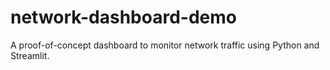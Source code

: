 # network-dashboard-demo
A proof-of-concept dashboard to monitor network traffic using Python and Streamlit.
